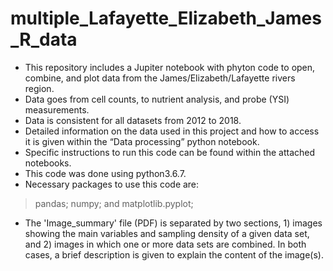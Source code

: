 # multiple_Lafayette_Elizabeth_James_R_data

- This repository includes a Jupiter notebook with phyton code to open, combine, and plot data from the James/Elizabeth/Lafayette rivers region. 
- Data goes from cell counts, to nutrient analysis, and probe (YSI) measurements.
- Data is consistent for all datasets from 2012 to 2018.
- Detailed information on the data used in this project and how to access it is given within the “Data processing” python notebook.
- Specific instructions to run this code can be found within the attached notebooks.
- This code was done using python3.6.7.
- Necessary packages to use this code are:
> pandas;
> numpy; and
> matplotlib.pyplot;
- The 'Image_summary' file (PDF) is separated by two sections, 1) images showing the main variables and sampling density of a given data set, and 2) images in which one or more data sets are combined. In both cases, a brief description is given to explain the content of the image(s).
